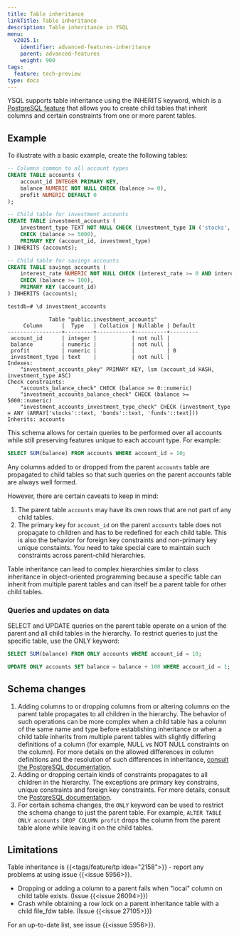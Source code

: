 ```yaml
---
title: Table inheritance
linkTitle: Table inheritance
description: Table inheritance in YSQL
menu:
  v2025.1:
    identifier: advanced-features-inheritance
    parent: advanced-features
    weight: 900
tags:
  feature: tech-preview
type: docs
---
```


YSQL supports table inheritance using the INHERITS keyword, which is a [PostgreSQL feature](https://www.postgresql.org/docs/current/ddl-inherit.html) that allows you to create child tables that inherit columns and certain constraints from one or more parent tables.

## Example

To illustrate with a basic example, create the following tables:

```sql
-- Columns common to all account types
CREATE TABLE accounts (
    account_id INTEGER PRIMARY KEY,
    balance NUMERIC NOT NULL CHECK (balance >= 0),
    profit NUMERIC DEFAULT 0
);

-- Child table for investment accounts
CREATE TABLE investment_accounts (
    investment_type TEXT NOT NULL CHECK (investment_type IN ('stocks', 'bonds', 'funds')),
    CHECK (balance >= 5000),
    PRIMARY KEY (account_id, investment_type) 
) INHERITS (accounts);

-- Child table for savings accounts
CREATE TABLE savings_accounts (
    interest_rate NUMERIC NOT NULL CHECK (interest_rate >= 0 AND interest_rate <= 0.1),
    CHECK (balance >= 100),
    PRIMARY KEY (account_id) 
) INHERITS (accounts);
```

```sql
testdb=# \d investment_accounts
```

```output
             Table "public.investment_accounts"
     Column      |  Type   | Collation | Nullable | Default
-----------------+---------+-----------+----------+---------
 account_id      | integer |           | not null |
 balance         | numeric |           | not null |
 profit          | numeric |           |          | 0
 investment_type | text    |           | not null |
Indexes:
    "investment_accounts_pkey" PRIMARY KEY, lsm (account_id HASH, investment_type ASC)
Check constraints:
    "accounts_balance_check" CHECK (balance >= 0::numeric)
    "investment_accounts_balance_check" CHECK (balance >= 5000::numeric)
    "investment_accounts_investment_type_check" CHECK (investment_type = ANY (ARRAY['stocks'::text, 'bonds'::text, 'funds'::text]))
Inherits: accounts
```

This schema allows for certain queries to be performed over all accounts while still preserving features unique to each account type. For example:

```sql
SELECT SUM(balance) FROM accounts WHERE account_id = 10;
```

Any columns added to or dropped from the parent `accounts` table are propagated to child tables so that such queries on the parent accounts table are always well formed.

However, there are certain caveats to keep in mind:

1. The parent table `accounts` may have its own rows that are not part of any child tables.
1. The primary key for `account_id` on the parent `accounts` table does not propagate to children and has to be redefined for each child table. This is also the behavior for foreign key constraints and non-primary key unique constaints. You need to take special care to maintain such constraints across parent-child hierarchies.

Table inheritance can lead to complex hierarchies similar to class inheritance in object-oriented programming because a specific table can inherit from multiple parent tables and can itself be a parent table for other child tables.

### Queries and updates on data

SELECT and UPDATE queries on the parent table operate on a union of the parent and all child tables in the hierarchy. To restrict queries to just the specific table, use the ONLY keyword:

```sql
SELECT SUM(balance) FROM ONLY accounts WHERE account_id = 10;

UPDATE ONLY accounts SET balance = balance + 100 WHERE account_id = 1;
```

## Schema changes

1. Adding columns to or dropping columns from  or altering columns on the parent table propagates to all children in the hierarchy. The behavior of such operations can be more complex when a child table has a column of the same name and type before establishing inheritance or when a child table inherits from multiple parent tables with slightly differing definitions of a column (for example, NULL vs NOT NULL constraints on the column). For more details on the allowed differences in column definitions and the resolution of such differences in inheritance, [consult the PostgreSQL documentation](https://www.postgresql.org/docs/current/ddl-inherit.html).
2. Adding or dropping certain kinds of constraints propagates to all children in the hierarchy. The exceptions are primary key constrains, unique constraints and foreign key constraints. For more details, consult the [PostgreSQL documentation](https://www.postgresql.org/docs/current/ddl-inherit.html).
3. For certain schema changes, the `ONLY` keyword can be used to restrict the schema change to just the parent table. For example, `ALTER TABLE ONLY accounts DROP COLUMN profit` drops the column from the parent table alone while leaving it on the child tables.

## Limitations

Table inheritance is {{<tags/feature/tp idea="2158">}} - report any problems at using issue {{<issue 5956>}}.

- Dropping or adding a column to a parent fails when "local" column on child table exists. (Issue {{<issue 26094>}})
- Crash while obtaining a row lock on a parent inheritance table with a child file_fdw table. (Issue {{<issue 27105>}})

For an up-to-date list, see issue {{<issue 5956>}}.
